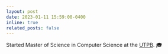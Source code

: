 ```yaml
---
layout: post
date: 2023-01-11 15:59:00-0400
inline: true
related_posts: false
---
```


Started Master of Science in Computer Science at the [UTPB](https://www.utpb.edu/). 🎓

